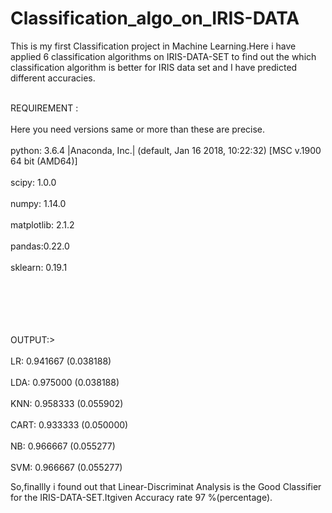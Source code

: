 # Classification_algo_on_IRIS-DATA
This is my first Classification project in Machine Learning.Here i have applied 6 classification algorithms on IRIS-DATA-SET to find out the which classification algorithm is better for IRIS data set and I have predicted different accuracies.


<br>REQUIREMENT :</br>
   <br> Here you need versions same or more than these are precise.</br>
<br>python: 3.6.4 |Anaconda, Inc.| (default, Jan 16 2018, 10:22:32) [MSC v.1900 64 bit (AMD64)]</br>
<br>scipy: 1.0.0</br>
<br>numpy: 1.14.0</br>
<br>matplotlib: 2.1.2</br>
<br>pandas:0.22.0</br>
<br>sklearn: 0.19.1</br></br></br></br></br>








<br>OUTPUT:></br>
<br>LR: 0.941667 (0.038188) </br>
<br>LDA: 0.975000 (0.038188) </br>
<br>KNN: 0.958333 (0.055902) </br>
<br>CART: 0.933333 (0.050000) </br>
<br>NB: 0.966667 (0.055277) </br>
<br>SVM: 0.966667 (0.055277)</br>


So,finallly i found out that Linear-Discriminat Analysis is the Good Classifier for the IRIS-DATA-SET.Itgiven Accuracy rate 97 %(percentage).
